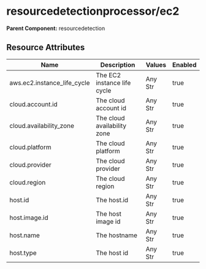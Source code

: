 [comment]: <> (Code generated by mdatagen. DO NOT EDIT.)

# resourcedetectionprocessor/ec2

**Parent Component:** resourcedetection

## Resource Attributes

| Name | Description | Values | Enabled |
| ---- | ----------- | ------ | ------- |
| aws.ec2.instance_life_cycle | The EC2 instance life cycle | Any Str | true |
| cloud.account.id | The cloud account id | Any Str | true |
| cloud.availability_zone | The cloud availability zone | Any Str | true |
| cloud.platform | The cloud platform | Any Str | true |
| cloud.provider | The cloud provider | Any Str | true |
| cloud.region | The cloud region | Any Str | true |
| host.id | The host.id | Any Str | true |
| host.image.id | The host image id | Any Str | true |
| host.name | The hostname | Any Str | true |
| host.type | The host id | Any Str | true |
